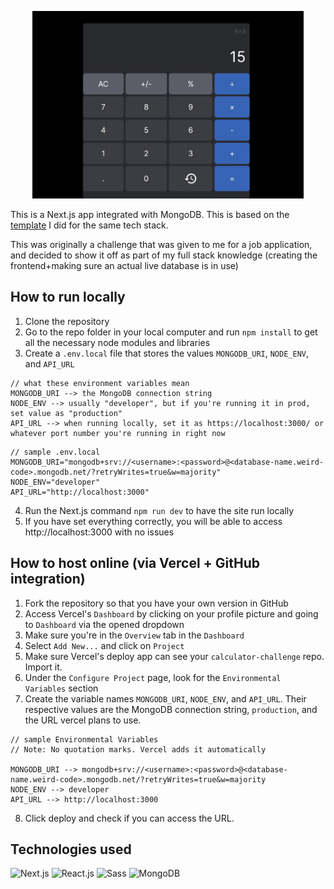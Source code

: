 <p align="center">
    <img src="./readme-images/front-page.jpg" height="300px"/>
</p>

This is a Next.js app integrated with MongoDB. This is based on the [template](https://github.com/enricosebastian/next-mongo) I did for the same tech stack.

This was originally a challenge that was given to me for a job application, and decided to show it off as part of my full stack knowledge (creating the frontend+making sure an actual live database is in use)

## How to run locally
1. Clone the repository
1. Go to the repo folder in your local computer and run `npm install` to get all the necessary node modules and libraries
1. Create a `.env.local` file that stores the values `MONGODB_URI`, `NODE_ENV`, and `API_URL`
```
// what these environment variables mean
MONGODB_URI --> the MongoDB connection string
NODE_ENV --> usually "developer", but if you're running it in prod, set value as "production"
API_URL --> when running locally, set it as https://localhost:3000/ or whatever port number you're running in right now
```
```
// sample .env.local
MONGODB_URI="mongodb+srv://<username>:<password>@<database-name.weird-code>.mongodb.net/?retryWrites=true&w=majority"
NODE_ENV="developer"
API_URL="http://localhost:3000"
```
4. Run the Next.js command `npm run dev` to have the site run locally
1. If you have set everything correctly, you will be able to access http://localhost:3000 with no issues

## How to host online (via Vercel + GitHub integration)
1. Fork the repository so that you have your own version in GitHub
1. Access Vercel's `Dashboard` by clicking on your profile picture and going to `Dashboard` via the opened dropdown
1. Make sure you're in the `Overview` tab in the `Dashboard`
1. Select `Add New...` and click on `Project`
1. Make sure Vercel's deploy app can see your `calculator-challenge` repo. Import it.
1. Under the `Configure Project` page, look for the `Environmental Variables` section
1. Create the variable names `MONGODB_URI`, `NODE_ENV`, and `API_URL`. Their respective values are the MongoDB connection string, `production`, and the URL vercel plans to use.
```
// sample Environmental Variables
// Note: No quotation marks. Vercel adds it automatically

MONGODB_URI --> mongodb+srv://<username>:<password>@<database-name.weird-code>.mongodb.net/?retryWrites=true&w=majority
NODE_ENV --> developer
API_URL --> http://localhost:3000
```
8. Click deploy and check if you can access the URL.

## Technologies used
<!-- Badges acquired from: https://home.aveek.io/GitHub-Profile-Badges/ -->
![Next.js](https://img.shields.io/badge/Next.js-000000.svg?style=for-the-badge&logo=nextdotjs&logoColor=white)
![React.js](https://img.shields.io/badge/React-61DAFB.svg?style=for-the-badge&logo=React&logoColor=black)
![Sass](https://img.shields.io/badge/Sass-CC6699.svg?style=for-the-badge&logo=Sass&logoColor=white)
![MongoDB](https://img.shields.io/badge/MongoDB-47A248.svg?style=for-the-badge&logo=MongoDB&logoColor=white)